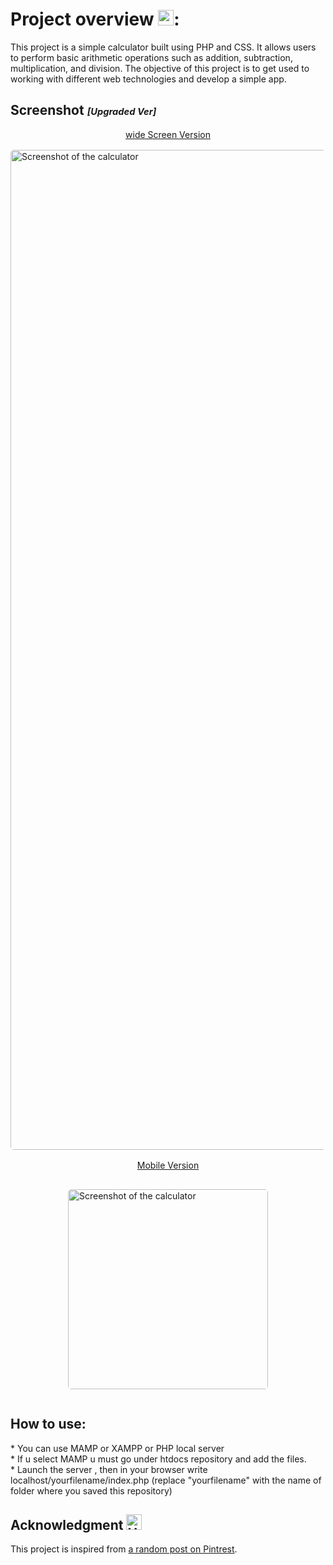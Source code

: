 <h1>Project overview <img src="https://raw.githubusercontent.com/Tarikul-Islam-Anik/Animated-Fluent-Emojis/master/Emojis/Smilies/Eye%20in%20Speech%20Bubble.png" alt="Eye in Speech Bubble" width="25" height="25" />:</h1>

This project is a simple calculator built using PHP and CSS. It allows users to perform basic arithmetic operations such as addition, subtraction, multiplication, and division.
The objective of this project is to get used to working with different web technologies and develop a simple app.
<h2>Screenshot <i style="font-size:70%">[Upgraded Ver]</i></h2>
<div style="display:flex;flex-direction:column;align-items:center;gap:1rem">
<u style="align-text:center">wide Screen Version</u>
<img src="https://github.com/user-attachments/assets/81a2d251-463b-437c-bf3b-eb511f6f8dfe" alt="Screenshot of the calculator" style="width:100rem;border-radius:5px">
<u style="align-text:center">Mobile Version</u>

<img src=https://github.com/user-attachments/assets/5a87c82d-129b-4b30-afbe-fac4a9759ff6 alt="Screenshot of the calculator" style="width:20rem;border-radius:5px;"></div>
<h2>How to use:</h2>
* You can use MAMP or XAMPP or PHP local server <br>
* If u select MAMP u must go under htdocs repository and add the files.<br>
* Launch the server , then in your browser write localhost/yourfilename/index.php (replace "yourfilename" with the name of folder where you saved this repository)<br>

<h2>Acknowledgment <img src="https://raw.githubusercontent.com/Tarikul-Islam-Anik/Animated-Fluent-Emojis/master/Emojis/Smilies/Heart%20Decoration.png" alt="Heart Decoration" width="25" height="25" /></h2>
This project is inspired from <a href="https://www.pinterest.com/pin/8514686787577260/" >a random post on Pintrest</a>.
